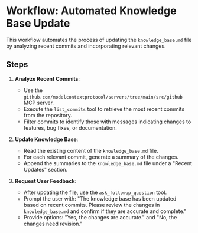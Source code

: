 # Workflow: Automated Knowledge Base Update

This workflow automates the process of updating the `knowledge_base.md` file by analyzing recent commits and incorporating relevant changes.

## Steps

1.  **Analyze Recent Commits**:
    - Use the `github.com/modelcontextprotocol/servers/tree/main/src/github` MCP server.
    - Execute the `list_commits` tool to retrieve the most recent commits from the repository.
    - Filter commits to identify those with messages indicating changes to features, bug fixes, or documentation.

2.  **Update Knowledge Base**:
    - Read the existing content of the `knowledge_base.md` file.
    - For each relevant commit, generate a summary of the changes.
    - Append the summaries to the `knowledge_base.md` file under a "Recent Updates" section.

3.  **Request User Feedback**:
    - After updating the file, use the `ask_followup_question` tool.
    - Prompt the user with: "The knowledge base has been updated based on recent commits. Please review the changes in `knowledge_base.md` and confirm if they are accurate and complete."
    - Provide options: "Yes, the changes are accurate." and "No, the changes need revision."
